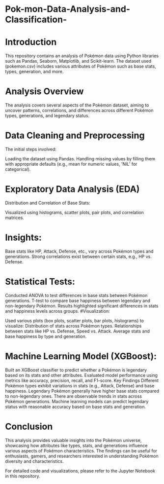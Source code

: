 # Pok-mon-Data-Analysis-and-Classification-
# Introduction
This repository contains an analysis of Pokémon data using Python libraries such as Pandas, Seaborn, Matplotlib, and Scikit-learn. The dataset used (pokemon.csv) includes various attributes of Pokémon such as base stats, types, generation, and more.

# Analysis Overview
The analysis covers several aspects of the Pokémon dataset, aiming to uncover patterns, correlations, and differences across different Pokémon types, generations, and legendary status.

# Data Cleaning and Preprocessing
The initial steps involved:

Loading the dataset using Pandas.
Handling missing values by filling them with appropriate defaults (e.g., mean for numeric values, 'NIL' for categorical).
# Exploratory Data Analysis (EDA)
Distribution and Correlation of Base Stats:

Visualized using histograms, scatter plots, pair plots, and correlation matrices.
# Insights:
Base stats like HP, Attack, Defense, etc., vary across Pokémon types and generations.
Strong correlations exist between certain stats, e.g., HP vs. Defense.
# Statistical Tests:

Conducted ANOVA to test differences in base stats between Pokémon generations.
T-test to compare base happiness between legendary and non-legendary Pokémon.
Results highlighted significant differences in stats and happiness levels across groups.
#Visualization:

Used various plots (box plots, scatter plots, bar plots, histograms) to visualize:
Distribution of stats across Pokémon types.
Relationships between stats like HP vs. Defense, Speed vs. Attack.
Average stats and base happiness by type and generation.
# Machine Learning Model (XGBoost):

Built an XGBoost classifier to predict whether a Pokémon is legendary based on its stats and other attributes.
Evaluated model performance using metrics like accuracy, precision, recall, and F1-score.
Key Findings
Different Pokémon types exhibit variations in stats (e.g., Attack, Defense) and base happiness.
Legendary Pokémon generally have higher base stats compared to non-legendary ones.
There are observable trends in stats across Pokémon generations.
Machine learning models can predict legendary status with reasonable accuracy based on base stats and generation.
# Conclusion
This analysis provides valuable insights into the Pokémon universe, showcasing how attributes like types, stats, and generations influence various aspects of Pokémon characteristics. The findings can be useful for enthusiasts, gamers, and researchers interested in understanding Pokémon diversity and characteristics.

For detailed code and visualizations, please refer to the Jupyter Notebook in this repository.
